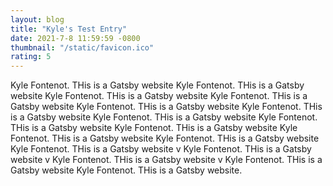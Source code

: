 ```yaml
---
layout: blog
title: "Kyle's Test Entry"
date: 2021-7-8 11:59:59 -0800
thumbnail: "/static/favicon.ico"
rating: 5
---
```


Kyle Fontenot. THis is a Gatsby website Kyle Fontenot. THis is a Gatsby website Kyle Fontenot. THis is a Gatsby website Kyle Fontenot. THis is a Gatsby website Kyle Fontenot. THis is a Gatsby website Kyle Fontenot. THis is a Gatsby website Kyle Fontenot. THis is a Gatsby website Kyle Fontenot. THis is a Gatsby website Kyle Fontenot. THis is a Gatsby website Kyle Fontenot. THis is a Gatsby website Kyle Fontenot. THis is a Gatsby website Kyle Fontenot. THis is a Gatsby website v Kyle Fontenot. THis is a Gatsby website v Kyle Fontenot. THis is a Gatsby website v Kyle Fontenot. THis is a Gatsby website Kyle Fontenot. THis is a Gatsby website.
